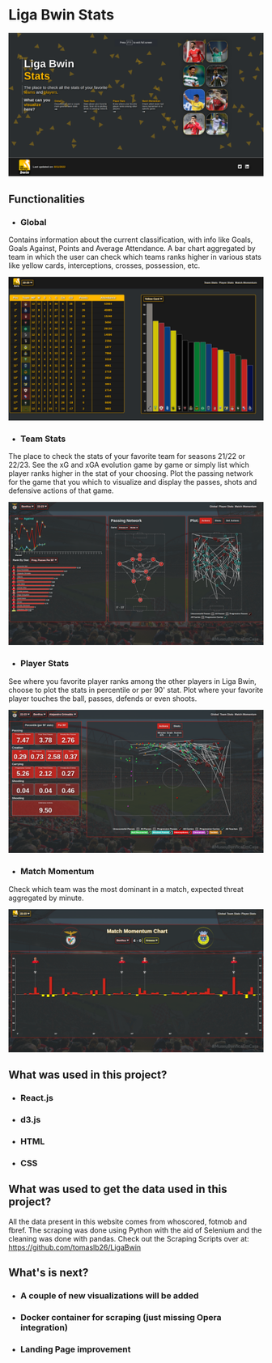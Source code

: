 # Liga Bwin Stats

![Screenshot](https://github.com/tomaslb26/Liga-Bwin-Stats/blob/main/landingpage_ss2.png)

## Functionalities
* ### Global ###
Contains information about the current classification, with info like Goals, Goals Against, Points and Average Attendance. A bar chart aggregated by team in which the user can check which teams ranks higher in various stats like yellow cards, interceptions, crosses, possession, etc.

![Screenshot](https://github.com/tomaslb26/Liga-Bwin-Stats/blob/main/global.png)

* ### Team Stats ###
The place to check the stats of your favorite team for seasons 21/22 or 22/23. See the xG and xGA evolution game by game or simply list which player ranks higher in the stat of your choosing.
Plot the passing network for the game that you which to visualize and display the passes, shots and defensive actions of that game.

![Screenshot](https://github.com/tomaslb26/Liga-Bwin-Stats/blob/main/team_stats.png)

* ### Player Stats ###
See where you favorite player ranks among the other players in Liga Bwin, choose to plot the stats in percentile or per 90' stat. Plot where your favorite player touches the ball, passes, defends or even shoots.

![Screenshot](https://github.com/tomaslb26/Liga-Bwin-Stats/blob/main/player_stats.png)

* ### Match Momentum ###
Check which team was the most dominant in a match, expected threat aggregated by minute.

![Screenshot](https://github.com/tomaslb26/Liga-Bwin-Stats/blob/main/match_momentum.png)

## What was used in this project?
* ### React.js ###
* ### d3.js ###
* ### HTML ###
* ### CSS ###

## What was used to get the data used in this project?
All the data present in this website comes from whoscored, fotmob and fbref. The scraping was done using Python with the aid of Selenium and the cleaning was done with pandas. Check out the Scraping Scripts over at: https://github.com/tomaslb26/LigaBwin

## What's is next?
* ### A couple of new visualizations will be added ###
* ### Docker container for scraping (just missing Opera integration) ###
* ### Landing Page improvement ###
